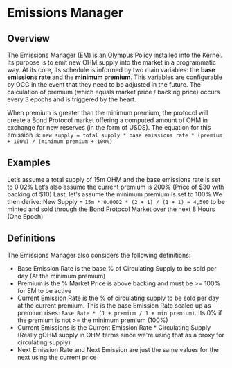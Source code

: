 # Emissions Manager

## Overview
The Emissions Manager (EM) is an Olympus Policy installed into the Kernel.  Its purpose is to emit new OHM supply into the market in a programmatic way.  At its core, its schedule is informed by two main variables:  the **base emissions rate** and the **minimum premium**.  This variables are configurable by OCG in the event that they need to be adjusted in the future.  The calculation of premium (which equals market price / backing price) occurs every 3 epochs and is triggered by the heart.

When premium is greater than the minimum premium, the protocol will create a Bond Protocol market offering a computed amount of OHM in exchange for new reserves (in the form of USDS). The equation for this emission is: `new supply = total supply * base emissions rate * (premium + 100%) / (minimum premium + 100%)`

## Examples
Let’s assume a total supply of 15m OHM and the base emissions rate is set to 0.02%
Let’s also assume the current premium is 200% (Price of $30 with backing of $10)
Last, let’s assume the minimum premium is set to 100%
We then derive:
New Supply = `15m * 0.0002 * (2 + 1) / (1 + 1) = 4,500` to be minted and sold through the Bond Protocol Market over the next 8 Hours (One Epoch)

## Definitions
The Emissions Manager also considers the following definitions:
- Base Emission Rate is the base % of Circulating Supply to be sold per day (At the minimum premium)
- Premium is the % Market Price is above backing and must be >= 100% for EM to be active
- Current Emission Rate is the % of circulating supply to be sold per day at the current premium. This is the base Emission Rate scaled up as premium rises: `Base Rate * (1 + premium / 1 + min premium)`. Its 0% if the premium is not >= the minimum premium (100%)
- Current Emissions is the Current Emission Rate * Circulating Supply (Really gOHM supply in OHM terms since we're using that as a proxy for circulating supply)
- Next Emission Rate and Next Emission are just the same values for the next using the current price
